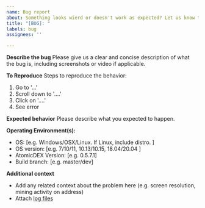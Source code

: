 ```yaml
---
name: Bug report
about: Something looks wierd or doesn't work as expected? Let us know the details so we can fix it!
title: "[BUG]: "
labels: bug
assignees: ''

---
```


**Describe the bug**
Please give us a clear and concise description of what the bug is, including screenshots or video if applicable.


**To Reproduce**
Steps to reproduce the behavior:
1. Go to '...'
2. Scroll down to '....'
3. Click on '....'
4. See error


**Expected behavior**
Please describe what you expected to happen.


**Operating Environment(s):**
 - OS: [e.g. Windows/OSX/Linux. If Linux, include distro. ]
 - OS version: [e.g. 7/10/11, 10.13/10.15, 18.04/20.04 ]
 - AtomicDEX Version: [e.g. 0.5.7.1]
 - Build branch: [e.g. master/dev] 


**Additional context**
 - Add any related context about the problem here (e.g. screen resolution, mining activity on address)
 - Attach [log files](https://forum.komodoplatform.com/t/accessing-atomicdex-desktop-log-files/540)
